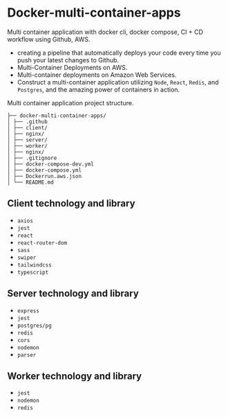 # Docker-multi-container-apps

Multi container application with docker cli, docker compose, CI + CD workflow using Github, AWS.

- creating a pipeline that automatically deploys your code every time you push your latest changes to Github.
- Multi-Container Deployments on AWS.
- Multi-container deployments on Amazon Web Services. 
- Construct a multi-container application utilizing `Node`, `React`, `Redis`, and `Postgres`, and the amazing power of containers in action.



Multi container application project structure.

```
├── docker-multi-container-apps/
│ ├── .github
│ ├── client/
│ ├── nginx/
│ ├── server/
│ ├── worker/
│ ├── nginx/
│ ├── .gitignore
│ ├── docker-compose-dev.yml
│ ├── docker-compose.yml
│ ├── Dockerrun.aws.json
│ └── README.md
```

## Client technology and library

- `axios`
- `jest`
- `react`
- `react-router-dom`
- `sass`
- `swiper`
- `tailwindcss`
- `typescript`


## Server technology and library

- `express`
- `jest`
- `postgres/pg`
- `redis`
- `cors`
- `nodemon`
- `parser`


## Worker technology and library

- `jest`
- `nodemon`
- `redis`
